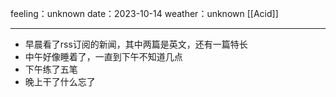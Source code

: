 feeling：unknown
date：2023-10-14
weather：unknown
[[Acid]]
***
- 早晨看了rss订阅的新闻，其中两篇是英文，还有一篇特长
- 中午好像睡着了，一直到下午不知道几点
- 下午练了五笔
- 晚上干了什么忘了